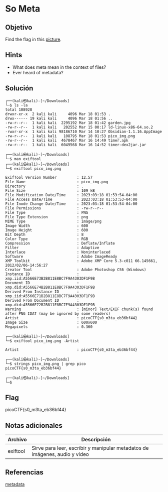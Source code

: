 # So Meta

## Objetivo

Find the flag in this [picture](https://jupiter.challenges.picoctf.org/static/89b371a46702a31aa9931a2a2b12f8bf/pico_img.png).

## Hints

- What does meta mean in the context of files?
- Ever heard of metadata?

## Solución

```
┌──(kali㉿kali)-[~/Downloads]
└─$ ls -la
total 108928
drwxr-xr-x  2 kali kali     4096 Mar 18 01:53 .
drwx------ 19 kali kali     4096 Mar 18 01:56 ..
-rw-r--r--  1 kali kali  2295192 Mar 18 01:42 garden.jpg
-rw-r--r--  1 kali kali   202552 Mar 15 00:17 ld-linux-x86-64.so.2
-rwxr-xr-x  1 kali kali 98186710 Mar 14 10:27 Obsidian-1.1.16.AppImage
-rw-r--r--  1 kali kali   108795 Mar 18 01:53 pico_img.png
-rw-r--r--  1 kali kali  4678467 Mar 16 14:49 timer.apk
-rw-r--r--  1 kali kali  6049568 Mar 16 14:52 timer-dex2jar.jar
                                                                                 
┌──(kali㉿kali)-[~/Downloads]
└─$ man exiftool
┌──(kali㉿kali)-[~/Downloads]
└─$ exiftool pico_img.png

ExifTool Version Number         : 12.57
File Name                       : pico_img.png
Directory                       : .
File Size                       : 109 kB
File Modification Date/Time     : 2023:03:18 01:53:54-04:00
File Access Date/Time           : 2023:03:18 01:53:53-04:00
File Inode Change Date/Time     : 2023:03:18 01:53:54-04:00
File Permissions                : -rw-r--r--
File Type                       : PNG
File Type Extension             : png
MIME Type                       : image/png
Image Width                     : 600
Image Height                    : 600
Bit Depth                       : 8
Color Type                      : RGB
Compression                     : Deflate/Inflate
Filter                          : Adaptive
Interlace                       : Noninterlaced
Software                        : Adobe ImageReady
XMP Toolkit                     : Adobe XMP Core 5.3-c011 66.145661, 2012/02/06-14:56:27
Creator Tool                    : Adobe Photoshop CS6 (Windows)
Instance ID                     : xmp.iid:A5566E73B2B811E8BC7F9A4303DF1F9B
Document ID                     : xmp.did:A5566E74B2B811E8BC7F9A4303DF1F9B
Derived From Instance ID        : xmp.iid:A5566E71B2B811E8BC7F9A4303DF1F9B
Derived From Document ID        : xmp.did:A5566E72B2B811E8BC7F9A4303DF1F9B
Warning                         : [minor] Text/EXIF chunk(s) found after PNG IDAT (may be ignored by some readers)
Artist                          : picoCTF{s0_m3ta_eb36bf44}
Image Size                      : 600x600
Megapixels                      : 0.360
                                                                                 
┌──(kali㉿kali)-[~/Downloads]
└─$ exiftool pico_img.png -Artist

Artist                          : picoCTF{s0_m3ta_eb36bf44}
                                                                                                     
┌──(kali㉿kali)-[~/Downloads]
└─$ strings pico_img.png | grep pico
picoCTF{s0_m3ta_eb36bf44}
                                                                                                     
┌──(kali㉿kali)-[~/Downloads]
└─$ 
```

## Flag

picoCTF{s0_m3ta_eb36bf44}

## Notas adicionales

| Archivo | Descripción |
|------------|-------------|
| exiftool| Sirve para leer, escribir y manipular metadatos de imágenes, audio y video|

## Referencias

[metadata](https://en.wikipedia.org/wiki/Metadata)
